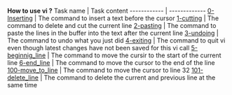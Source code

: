 **How to use vi ?**
Task name | Task content
------------ | -------------
[0-Inserting](https://github.com/JennyHadir/holbertonschool-zero_day/blob/master/0x02-vi/0-inserting) | The command to insert a text before the cursor
[1-cutting](https://github.com/JennyHadir/holbertonschool-zero_day/blob/master/0x02-vi/1-cutting) | The command to delete and cut the current line
[2-pasting](https://github.com/JennyHadir/holbertonschool-zero_day/blob/master/0x02-vi/2-pasting) | The command to paste the lines in the buffer into the text after the current line
[3-undoing](https://github.com/JennyHadir/holbertonschool-zero_day/blob/master/0x02-vi/3-undoing) | The command to undo what you just did
[4-exiting](https://github.com/JennyHadir/holbertonschool-zero_day/blob/master/0x02-vi/4-exiting) | The command to quit vi even though latest changes have not been saved for this vi call
[5-beginnig_line](https://github.com/JennyHadir/holbertonschool-zero_day/blob/master/0x02-vi/5-beginning_line) | The command to move the cursir to the start of the current line
[6-end_line](https://github.com/JennyHadir/holbertonschool-zero_day/blob/master/0x02-vi/5-beginning_line) | The command to move the cursor to the end of the line
[100-move_to_line](https://github.com/JennyHadir/holbertonschool-zero_day/blob/master/0x02-vi/100-move_to_line) | The command to move the cursor to line 32
[101-delete_line](https://github.com/JennyHadir/holbertonschool-zero_day/blob/master/0x02-vi/101-delete_line) | The command to delete the current and previous line at the same time